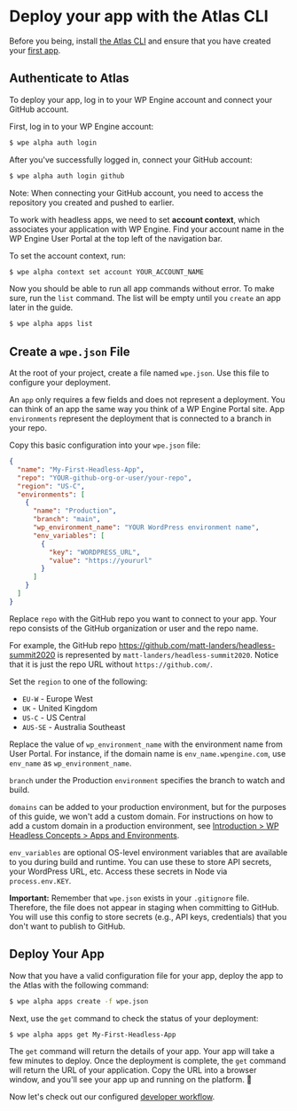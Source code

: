 # Deploy your app with the Atlas CLI

Before you being, install [the Atlas CLI](/guides/README.md##install-the-atlas-cli) and ensure that you have created your [first app](/guides/getting-started/create-app).

## Authenticate to Atlas

To deploy your app, log in to your WP Engine account and connect your GitHub account.

First, log in to your WP Engine account:

```bash
$ wpe alpha auth login
```

After you've successfully logged in, connect your GitHub account:

```bash
$ wpe alpha auth login github
```

Note: When connecting your GitHub account, you need to access the repository you created and pushed to earlier.

To work with headless apps, we need to set **account context**, which associates your application with WP Engine. Find your account name in the WP Engine User Portal at the top left of the navigation bar. 

To set the account context, run:

```bash
$ wpe alpha context set account YOUR_ACCOUNT_NAME
```

Now you should be able to run all app commands without error. To make sure, run the `list` command. The list will be empty until you `create` an app later in the guide.

```bash
$ wpe alpha apps list
```

## Create a `wpe.json` File

At the root of your project, create a file named `wpe.json`. Use this file to configure your deployment.

An `app` only requires a few fields and does not represent a deployment. You can think of an app the same way you think of a WP Engine Portal site. App `environments` represent the deployment that is connected to a branch in your repo.

Copy this basic configuration into your `wpe.json` file:

```json
{
  "name": "My-First-Headless-App",
  "repo": "YOUR-github-org-or-user/your-repo",
  "region": "US-C",
  "environments": [
    {
      "name": "Production",
      "branch": "main",
      "wp_environment_name": "YOUR WordPress environment name",
      "env_variables": [
        {
          "key": "WORDPRESS_URL",
          "value": "https://yoururl"
        }
      ]
    }
  ]
}
```

Replace `repo` with the GitHub repo you want to connect to your app. Your repo consists of the GitHub organization or user and the repo name.

For example, the GitHub repo https://github.com/matt-landers/headless-summit2020 is represented by `matt-landers/headless-summit2020`. Notice that it is just the repo URL without `https://github.com/`.

Set the `region` to one of the following:

- `EU-W` - Europe West
- `UK` - United Kingdom
- `US-C` - US Central
- `AUS-SE` - Australia Southeast

Replace the value of `wp_environment_name` with the environment name from User Portal. For instance, if the domain name is `env_name.wpengine.com`, use `env_name` as `wp_environment_name`.

`branch` under the Production `environment` specifies the branch to watch and build.

`domains` can be added to your production environment, but for the purposes of this guide, we won't add a custom domain. For instructions on how to add a custom domain in a production environment, see [Introduction > WP Headless Concepts > Apps and Environments](/guides#apps-and-environments).

`env_variables` are optional OS-level environment variables that are available to you during build and runtime. You can use these to store API secrets, your WordPress URL, etc. Access these secrets in Node via `process.env.KEY`.

**Important:** Remember that `wpe.json` exists in your `.gitignore` file. Therefore, the file does not appear in staging when committing to GitHub.  You will use this config to store secrets (e.g., API keys, credentials) that you don't want to publish to GitHub.

## Deploy Your App

Now that you have a valid configuration file for your app, deploy the app to the Atlas with the following command:

```bash
$ wpe alpha apps create -f wpe.json
```

Next, use the `get` command to check the status of your deployment:

```bash
$ wpe alpha apps get My-First-Headless-App
```

The `get` command will return the details of your app. Your app will take a few minutes to deploy. Once the deployment is complete, the `get` command will return the URL of your application. Copy the URL into a browser window, and you'll see your app up and running on the platform. :tada:

Now let's check out our configured [developer workflow](/guides/getting-started/workflow).
